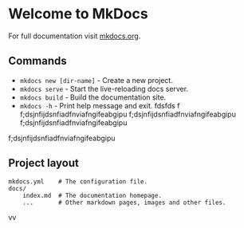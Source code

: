 # Welcome to MkDocs

For full documentation visit [mkdocs.org](https://www.mkdocs.org).

## Commands

* `mkdocs new [dir-name]` - Create a new project.
* `mkdocs serve` - Start the live-reloading docs server.
* `mkdocs build` - Build the documentation site.
* `mkdocs -h` - Print help message and exit.
fdsfds f
f;dsjnfijdsnfiadfnviafngifeabgipu
f;dsjnfijdsnfiadfnviafngifeabgipu
f;dsjnfijdsnfiadfnviafngifeabgipu

f;dsjnfijdsnfiadfnviafngifeabgipu





## Project layout

    mkdocs.yml    # The configuration file.
    docs/
        index.md  # The documentation homepage.
        ...       # Other markdown pages, images and other files.
vv